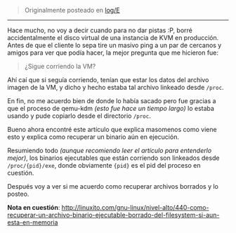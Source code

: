 <!-- TITLE: Recuperar un binario ejecutable borrado, si todavía está ejecutándose. -->
<!-- SUBTITLE: Episodio IV "A new hope" -->

> Originalmente posteado en [log/E](https://log.exos.ninja/E)

---

Hace mucho, no voy a decir cuando para no dar pistas :P, borré accidentalmente el disco virtual de una instancia de KVM en producción. Antes de que el cliente lo sepa tire un masivo ping a un par de cercanos y amigos para ver que podía hacer, la mejor pregunta que me hicieron fue:

> ¿Sigue corriendo la VM?

Ahí caí que si seguía corriendo, tenían que estar los datos del archivo imagen de la VM, y dicho  y hecho estaba tal archivo linkeado desde `/proc`.

En fin, no me acuerdo bien de donde lo había sacado pero fue gracias a que el proceso de qemu-kdm *(esto fue hace un tiempo largo)* lo estaba usando y pude copiarlo desde el directorio ```/proc```.

Bueno ahora encontré este artículo que explica masomenos como viene esto y explica como recuperar un binario aún en ejecución.

Resumiendo todo *(aunque recomiendo leer el artículo para entenderlo mejor)*, los binarios ejecutables que están corriendo son linkeados desde ```/proc/{pid}/exe```, donde obviamente ```{pid}``` es el pid del proceso en cuestión.

Después voy a ver si me acuerdo como recuperar archivos borrados y lo posteo.

**Nota en cuestión**:
http://linuxito.com/gnu-linux/nivel-alto/440-como-recuperar-un-archivo-binario-ejecutable-borrado-del-filesystem-si-aun-esta-en-memoria